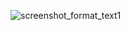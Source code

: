 ![screenshot_format_text1](https://user-images.githubusercontent.com/103949296/197686923-cf38253d-beb7-44bb-830c-887d0497c028.png)